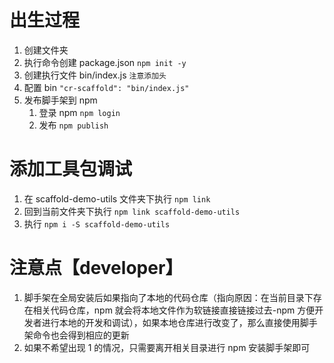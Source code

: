 # 出生过程

1. 创建文件夹
2. 执行命令创建 package.json `npm init -y`
3. 创建执行文件 bin/index.js `注意添加头`
4. 配置 bin `"cr-scaffold": "bin/index.js"`
5. 发布脚手架到 npm
   1. 登录 npm `npm login`
   2. 发布 `npm publish`

# 添加工具包调试

1. 在 scaffold-demo-utils 文件夹下执行 `npm link`
2. 回到当前文件夹下执行 `npm link scaffold-demo-utils`
3. 执行 `npm i -S scaffold-demo-utils`

# 注意点【developer】

1. 脚手架在全局安装后如果指向了本地的代码仓库（指向原因：在当前目录下存在相关代码仓库，npm 就会将本地文件作为软链接直接链接过去-npm 方便开发者进行本地的开发和调试），如果本地仓库进行改变了，那么直接使用脚手架命令也会得到相应的更新
2. 如果不希望出现 1 的情况，只需要离开相关目录进行 npm 安装脚手架即可

